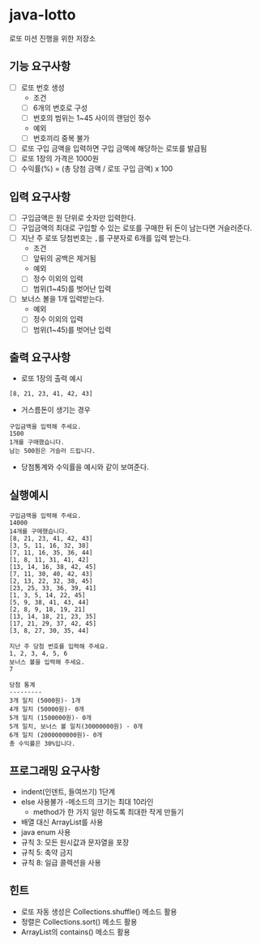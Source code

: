 # java-lotto
로또 미션 진행을 위한 저장소

## 기능 요구사항
- [ ] 로또 번호 생성
  * 조건 
  - [ ] 6개의 번호로 구성
  - [ ] 번호의 범위는 1~45 사이의 랜덤인 정수
  * 예외
  - [ ] 번호끼리 중복 불가
- [ ] 로또 구입 금액을 입력하면 구입 금액에 해당하는 로또를 발급됨
- [ ] 로또 1장의 가격은 1000원
- [ ] 수익률(%) = (총 당첨 금액 / 로또 구입 금액) x 100

## 입력 요구사항
- [ ] 구입금액은 원 단위로 숫자만 입력한다.
- [ ] 구입금액의 최대로 구입할 수 있는 로또를 구매한 뒤 돈이 남는다면 거슬러준다.
- [ ] 지난 주 로또 당첨번호는 `,`를 구분자로 6개를 입력 받는다.
  * 조건
  - [ ] 앞뒤의 공백은 제거됨
  * 예외
  - [ ] 정수 이외의 입력
  - [ ] 범위(1~45)를 벗어난 입력
- [ ] 보너스 볼을 1개 입력받는다.
  * 예외
  - [ ] 정수 이외의 입력
  - [ ] 범위(1~45)를 벗어난 입력

## 출력 요구사항
- 로또 1장의 출력 예시
```
[8, 21, 23, 41, 42, 43]
```
- 거스름돈이 생기는 경우
```
구입금액을 입력해 주세요.
1500
1개를 구매했습니다.
남는 500원은 거슬러 드립니다.
```
- 당첨통계와 수익률을 예시와 같이 보여준다.

## 실행예시
```
구입금액을 입력해 주세요.
14000
14개를 구매했습니다.
[8, 21, 23, 41, 42, 43]
[3, 5, 11, 16, 32, 38]
[7, 11, 16, 35, 36, 44]
[1, 8, 11, 31, 41, 42]
[13, 14, 16, 38, 42, 45]
[7, 11, 30, 40, 42, 43]
[2, 13, 22, 32, 38, 45]
[23, 25, 33, 36, 39, 41]
[1, 3, 5, 14, 22, 45]
[5, 9, 38, 41, 43, 44]
[2, 8, 9, 18, 19, 21]
[13, 14, 18, 21, 23, 35]
[17, 21, 29, 37, 42, 45]
[3, 8, 27, 30, 35, 44]

지난 주 당첨 번호를 입력해 주세요.
1, 2, 3, 4, 5, 6
보너스 볼을 입력해 주세요.
7

당첨 통계
---------
3개 일치 (5000원)- 1개
4개 일치 (50000원)- 0개
5개 일치 (1500000원)- 0개
5개 일치, 보너스 볼 일치(30000000원) - 0개
6개 일치 (2000000000원)- 0개
총 수익률은 30%입니다.
```

## 프로그래밍 요구사항
- indent(인덴트, 들여쓰기) 1단계
- else 사용불가
-메소드의 크기는 최대 10라인
  - method가 한 가지 일만 하도록 최대한 작게 만들기
- 배열 대신 ArrayList를 사용
- java enum 사용
- 규칙 3: 모든 원시값과 문자열을 포장 
- 규칙 5: 축약 금지
- 규칙 8: 일급 콜렉션을 사용

## 힌트 
- 로또 자동 생성은 Collections.shuffle() 메소드 활용
- 정렬은 Collections.sort() 메소드 활용
- ArrayList의 contains() 메소드 활용